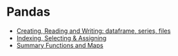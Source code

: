 # Pandas

- [Creating, Reading and Writing: dataframe, series, files](creating-reading-and-writing.ipynb)
- [Indexing, Selecting & Assigning](indexing-selecting-assigning.ipynb)
- [Summary Functions and Maps](summary-functions-and-maps.ipynb)
